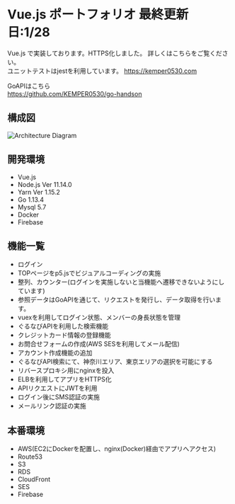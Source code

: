 # Vue.js ポートフォリオ 最終更新日:1/28

Vue.js で実装しております。HTTPS化しました。
詳しくはこちらをご覧ください。<br>
ユニットテストはjestを利用しています。
<https://kemper0530.com>

GoAPIはこちら<br>
<https://github.com/KEMPER0530/go-handson>

## 構成図
![Architecture Diagram](https://d3p7ybpyhwl4ka.cloudfront.net/static/img/aws-Diagram.svg)

## 開発環境
- Vue.js
- Node.js Ver 11.14.0
- Yarn Ver 1.15.2
- Go 1.13.4
- Mysql 5.7
- Docker
- Firebase

## 機能一覧
- ログイン
- TOPページをp5.jsでビジュアルコーディングの実施
- 整列、カウンター(ログインを実施しないと当機能へ遷移できないようにしています)
- 参照データはGoAPIを通じて、リクエストを発行し、データ取得を行います。
- vuexを利用してログイン状態、メンバーの身長状態を管理
- ぐるなびAPIを利用した検索機能
- クレジットカード情報の登録機能
- お問合せフォームの作成(AWS SESを利用してメール配信)
- アカウント作成機能の追加
- ぐるなびAPI検索にて、神奈川エリア、東京エリアの選択を可能にする
- リバースプロキシ用にnginxを投入
- ELBを利用してアプリをHTTPS化
- APIリクエストにJWTを利用
- ログイン後にSMS認証の実施
- メールリンク認証の実施

## 本番環境
- AWS(EC2にDockerを配置し、nginx(Docker)経由でアプリへアクセス)
- Route53
- S3
- RDS
- CloudFront
- SES
- Firebase
